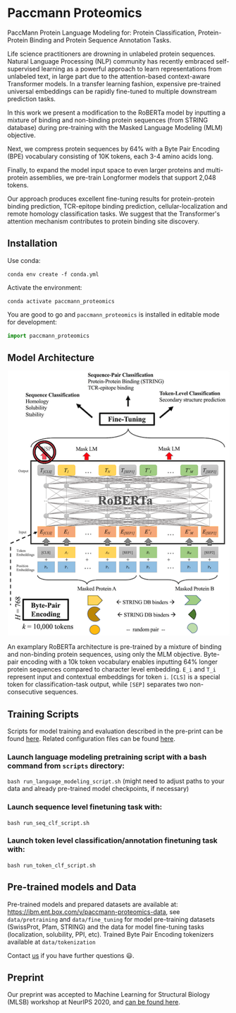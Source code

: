 # Paccmann Proteomics

PaccMann Protein Language Modeling for: Protein Classification, Protein-Protein Binding and Protein Sequence Annotation Tasks.

Life science practitioners are drowning in unlabeled protein sequences. Natural Language Processing (NLP) community has recently embraced self-supervised learning as a powerful approach to learn representations from unlabeled text, in large part due to the attention-based context-aware Transformer models. In a transfer learning fashion, expensive pre-trained universal embeddings can be rapidly fine-tuned to multiple downstream prediction tasks.

In this work we present a modification to the RoBERTa model by inputting a mixture of binding and non-binding protein sequences (from STRING database) during pre-training with the Masked Language Modeling (MLM) objective.

Next, we compress protein sequences by 64% with a Byte Pair Encoding (BPE) vocabulary consisting of 10K tokens, each 3-4 amino acids long.

Finally, to expand the model input space to even larger proteins and multi-protein assemblies, we pre-train Longformer models that support 2,048 tokens.

Our approach produces excellent fine-tuning results for protein-protein binding prediction, TCR-epitope binding prediction, cellular-localization and remote homology classification tasks. We suggest that the Transformer's attention mechanism contributes to protein binding site discovery.

## Installation

Use conda:

```console
conda env create -f conda.yml
```

Activate the environment:

```console
conda activate paccmann_proteomics
```

You are good to go and `paccmann_proteomics` is installed in editable mode for development:

```python
import paccmann_proteomics
```

## Model Architecture

![alt text](figures/architecture_small.png "RoBERTa protein transformer architecture")

An examplary RoBERTa architecture is pre-trained by a mixture of binding and non-binding protein sequences, using only the MLM objective. Byte-pair encoding with a 10k token vocabulary enables inputting 64% longer protein sequences compared to character level embedding. `E_i` and `T_i` represent input and contextual embeddings for token `i`. `[CLS]` is a special token for classification-task output, while `[SEP]` separates two non-consecutive sequences.

## Training Scripts
Scripts for model training and evaluation described in the pre-print can be found [here](./scripts).
Related configuration files can be found [here](./training_configs).

### Launch language modeling pretraining script with a bash command from `scripts` directory:
`bash run_language_modeling_script.sh` (might need to adjust paths to your data and already pre-trained model checkpoints, if necessary)

### Launch sequence level finetuning task with:
`bash run_seq_clf_script.sh`

### Launch token level classification/annotation finetuning task with:
`bash run_token_clf_script.sh`

## Pre-trained models and Data
Pre-trained models and prepared datasets are available at: https://ibm.ent.box.com/v/paccmann-proteomics-data, see `data/pretraining` and `data/fine_tuning` for model pre-training datasets (SwissProt, Pfam, STRING) and the data for model fine-tuning tasks (localization, solubility, PPI, etc). Trained Byte Pair Encoding tokenizers available at `data/tokenization`

Contact [us](mailto:mfilipav@gmail.com,drugilsberg@gmail.com,joriscadow@gmail.com) if you have further questions :smiley:.

## Preprint
Our preprint was accepted to Machine Learning for Structural Biology (MLSB) workshop at NeurIPS 2020, and [can be found here](paper/filipavicius_2020_neurips_mlsb.pdf).
